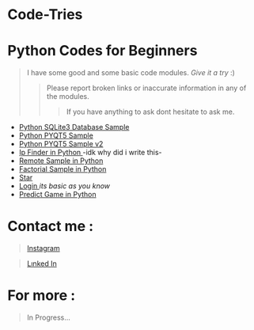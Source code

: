 # Code-Tries

# Python Codes for Beginners
> I have some good and some basic code modules. *Give it a try* :)
>> Please report broken links or inaccurate information in any of the modules.
>>> If you have anything to ask dont hesitate to ask me.

+ [Python SQLite3 Database Sample](https://github.com/SuzuyaJzo/Code-Tries/blob/main/Python/database_sql.py)
+ [Python PYQT5 Sample](https://github.com/SuzuyaJzo/Code-Tries/blob/main/Python/widget_pyqt)
+ [Python PYQT5 Sample v2](https://github.com/SuzuyaJzo/Code-Tries/blob/main/Python/pyqt52)
+ [Ip Finder in Python ](https://github.com/SuzuyaJzo/Code-Tries/blob/main/Python/ip_find)-idk why did i write this-
+ [Remote Sample in Python](https://github.com/SuzuyaJzo/Code-Tries/blob/main/Python/remote)
+ [Factorial Sample in Python](https://github.com/SuzuyaJzo/Code-Tries/blob/main/Python/fac)
+ [Star](https://github.com/SuzuyaJzo/Code-Tries/blob/main/Python/star)
+ [Login ](https://github.com/SuzuyaJzo/Code-Tries/blob/main/Python/login)*its basic as you know*
+ [Predict Game in Python](https://github.com/SuzuyaJzo/Code-Tries/blob/main/Python/predict.py)
  

# Contact me :
  > [Instagram](https://www.instagram.com/ege.g.smr?igsh=MTVsd2ZoaWV5MzNqYg==)

  > [Lınked In](https://tr.linkedin.com/in/ahmet-ege-s%C3%BCmer-a570942b3)

# For more :

> In Progress...
